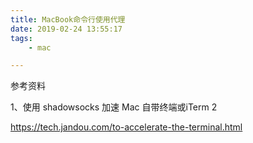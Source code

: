 ```yaml
---
title: MacBook命令行使用代理
date: 2019-02-24 13:55:17
tags:
	- mac

---
```




参考资料

1、使用 shadowsocks 加速 Mac 自带终端或iTerm 2

https://tech.jandou.com/to-accelerate-the-terminal.html

